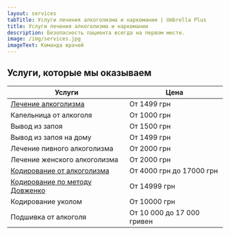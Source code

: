 ```yaml
---
layout: services
tabTitle: Услуги лечения алкоголизма и наркомании | Umbrella Plus
title: Услуги лечения алкоголизма и наркомании
description: Безопасность пациента всегда на первом месте.
image: /img/services.jpg
imageText: Команда врачей
---
```


## Услуги, которые мы оказываем

| Услуги                                                  | Цена                       |
| ------------------------------------------------------- | -------------------------- |
| [Лечение алкоголизма](lechenie_alkogokizma)             | От 1499 грн                |
| Капельница от алкоголя                                  | От 1000 грн                |
| Вывод из запоя                                          | От 1500 грн                |
| Вывод из запоя на дому                                  | От 1499 грн                |
| Лечение пивного алкоголизма                             | От 2000 грн                |
| Лечение женского алкоголизма                            | От 2000 грн                |
| [Кодирование от алкоголизма](kodirovka_ot_alkogolizma)  | От 4000 грн до 17000 грн   |
| [Кодирование по методу Довженко](kodirovka-po-dovjenko) | От 14999 грн               |
| Кодирование уколом                                      | От 10000 грн               |
| Подшивка от алкоголя                                    | От 10 000 до 17 000 гривен |
